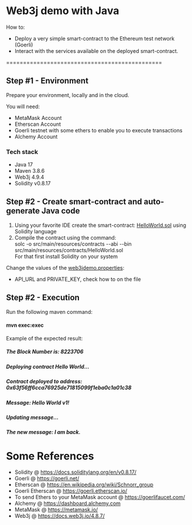# Web3j demo with Java
How to:
- Deploy a very simple smart-contract to the Ethereum test network (Goerli)
- Interact with the services available on the deployed smart-contract.

==============================================

## Step #1 - Environment
Prepare your environment, locally and in the cloud.

You will need:
- MetaMask Account
- Etherscan Account
- Goerli testnet with some ethers to enable you to execute transactions
- Alchemy Account

### Tech stack
- Java 17
- Maven 3.8.6
- Web3j 4.9.4
- Solidity v0.8.17

## Step #2 - Create smart-contract and auto-generate Java code
1) Using your favorite IDE create the smart-contract: [HelloWorld.sol](src/main/resources/contracts/HelloWorld.sol) using Solidity language <br>
2) Compile the contract using the command: <br>
solc -o src/main/resources/contracts --abi --bin src/main/resources/contracts/HelloWorld.sol <br>
For that first install Solidity on your system

Change the values of the [web3jdemo.properties](src/main/resources/web3jdemo.properties):
- API_URL and PRIVATE_KEY, check how to on the file

## Step #2 - Execution
Run the following maven command:
#### mvn exec:exec

Example of the expected result:
##### The Block Number is: 8223706 
##### Deploying contract Hello World...
##### Contract deployed to address: 0x63f56ff6cca76925de71815099f1eba0c1a01c38
##### Message: Hello World v1!
##### Updating message...
##### The new message: I am back.


# Some References

- Solidity @ https://docs.soliditylang.org/en/v0.8.17/
- Goerli @ https://goerli.net/
- Etherscan @ https://en.wikipedia.org/wiki/Schnorr_group
- Goerli Etherscan @ https://goerli.etherscan.io/
- To send Ethers to your MetaMask account @ https://goerlifaucet.com/
- Alchemy @ https://dashboard.alchemy.com
- MetaMask @ https://metamask.io/
- Web3j @ https://docs.web3j.io/4.8.7/
